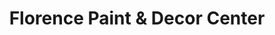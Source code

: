 ---
title: "Florence Paint & Decor Center"
url: /florence/florence-paint-und-decor-center/
shop: Farben
---